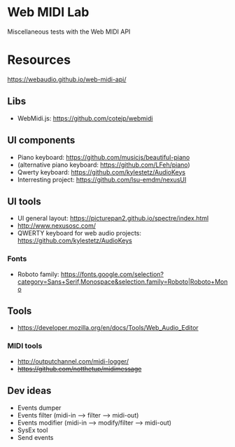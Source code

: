 # Web MIDI Lab

Miscellaneous tests with the Web MIDI API

# Resources

https://webaudio.github.io/web-midi-api/

## Libs

- WebMidi.js: https://github.com/cotejp/webmidi

## UI components

- Piano keyboard: https://github.com/musicjs/beautiful-piano
- (alternative piano keyboard: https://github.com/LFeh/piano)
- Qwerty keyboard: https://github.com/kylestetz/AudioKeys
- Interresting project: https://github.com/lsu-emdm/nexusUI

## UI tools

- UI general layout: https://picturepan2.github.io/spectre/index.html
- http://www.nexusosc.com/
- QWERTY keyboard for web audio projects: https://github.com/kylestetz/AudioKeys

### Fonts

- Roboto family: https://fonts.google.com/selection?category=Sans+Serif,Monospace&selection.family=Roboto|Roboto+Mono

## Tools

- https://developer.mozilla.org/en/docs/Tools/Web_Audio_Editor

### MIDI tools

- http://outputchannel.com/midi-logger/
- ~~https://github.com/notthetup/midimessage~~

## Dev ideas

- Events dumper
- Events filter (midi-in --> filter --> midi-out)
- Events modifier (midi-in --> modify/filter --> midi-out)
- SysEx tool
- Send events
